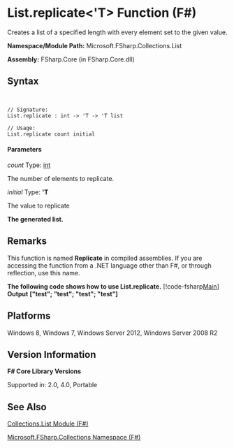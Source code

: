 # List.replicate<'T> Function (F#)

Creates a list of a specified length with every element set to the given value.

**Namespace/Module Path:** Microsoft.FSharp.Collections.List

**Assembly:** FSharp.Core (in FSharp.Core.dll)


## Syntax


```


// Signature:
List.replicate : int -> 'T -> 'T list

// Usage:
List.replicate count initial

```



#### Parameters
*count*
Type: [int](http://msdn.microsoft.com/en-us/library/025d5455-3622-4ea5-9573-3ecbd4ee1375)


The number of elements to replicate.


*initial*
Type: **'T**


The value to replicate



**The generated list.**
## Remarks
This function is named **Replicate** in compiled assemblies. If you are accessing the function from a .NET language other than F#, or through reflection, use this name.

**The following code shows how to use List.replicate.**
[!code-fsharp[Main](snippets/fslists/snippet52.fs)]
**Output**
**["test"; "test"; "test"; "test"]**
## Platforms
Windows 8, Windows 7, Windows Server 2012, Windows Server 2008 R2


## Version Information
**F# Core Library Versions**

Supported in: 2.0, 4.0, Portable




## See Also
[Collections.List Module &#40;F&#35;&#41;](Collections.List-Module-%28FSharp%29.md)

[Microsoft.FSharp.Collections Namespace &#40;F&#35;&#41;](Microsoft.FSharp.Collections-Namespace-%28FSharp%29.md)

